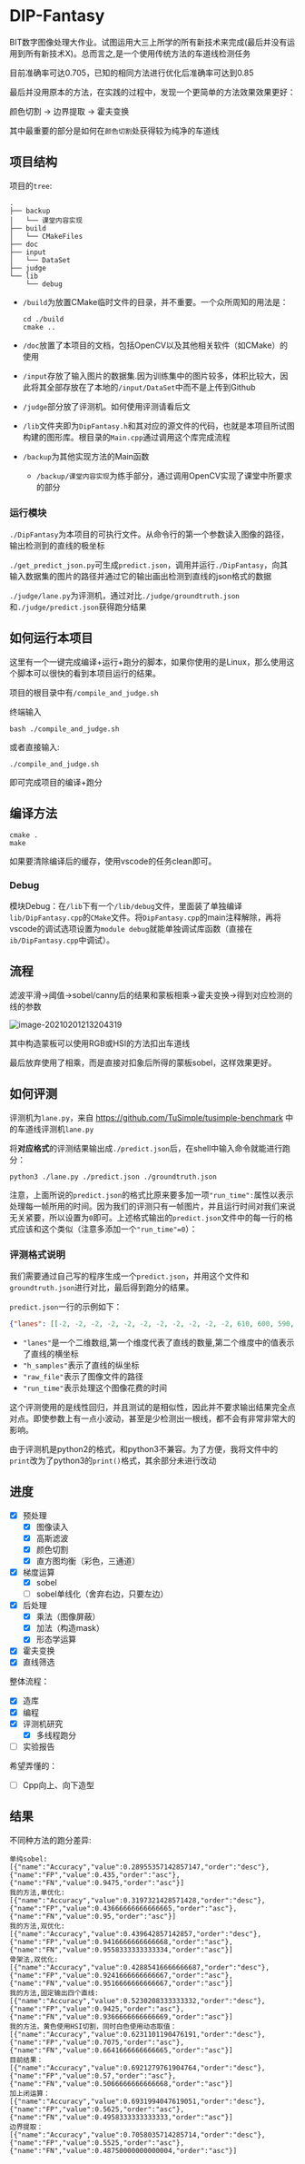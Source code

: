 # DIP-Fantasy

BIT数字图像处理大作业。试图运用大三上所学的所有新技术来完成(最后并没有运用到所有新技术X)。总而言之,是一个使用传统方法的车道线检测任务

目前准确率可达0.705，已知的相同方法进行优化后准确率可达到0.85

最后并没用原本的方法，在实践的过程中，发现一个更简单的方法效果效果更好：

颜色切割 -> 边界提取 -> 霍夫变换

其中最重要的部分是如何在`颜色切割`处获得较为纯净的车道线

## 项目结构

项目的`tree`:

```shell
.
├── backup
│   └── 课堂内容实现
├── build
│   └── CMakeFiles
├── doc
├── input
│   └── DataSet
├── judge
└── lib
    └── debug
```

- `/build`为放置CMake临时文件的目录，并不重要。一个众所周知的用法是：

  ```shell
  cd ./build
  cmake ..
  ```

- `/doc`放置了本项目的文档，包括OpenCV以及其他相关软件（如CMake）的使用
- `/input`存放了输入图片的数据集.因为训练集中的图片较多，体积比较大，因此将其全部存放在了本地的`/input/DataSet`中而不是上传到Github
- `/judge`部分放了评测机。如何使用评测请看后文
- `/lib`文件夹即为`DipFantasy.h`和其对应的源文件的代码，也就是本项目所试图构建的图形库。根目录的`Main.cpp`通过调用这个库完成流程
- `/backup`为其他实现方法的Main函数
  - `/backup/课堂内容实现`为练手部分，通过调用OpenCV实现了课堂中所要求的部分

### 运行模块

`./DipFantasy`为本项目的可执行文件。从命令行的第一个参数读入图像的路径，输出检测到的直线的极坐标

`./get_predict_json.py`可生成`predict.json`，调用并运行`./DipFantasy`，向其输入数据集的图片的路径并通过它的输出画出检测到直线的json格式的数据

`./judge/lane.py`为评测机，通过对比`./judge/groundtruth.json`和`./judge/predict.json`获得跑分结果

## 如何运行本项目

这里有一个一键完成编译+运行+跑分的脚本，如果你使用的是Linux，那么使用这个脚本可以很快的看到本项目运行的结果。

项目的根目录中有`/compile_and_judge.sh`

终端输入

```shell
bash ./compile_and_judge.sh
```

或者直接输入:

```shell
./compile_and_judge.sh
```

即可完成项目的编译+跑分

## 编译方法

```shell
cmake .
make
```

如果要清除编译后的缓存，使用vscode的任务clean即可。

### Debug

模块Debug：在`/lib`下有一个`/lib/debug`文件，里面装了单独编译`lib/DipFantasy.cpp`的`CMake`文件。将`DipFantasy.cpp`的main注释解除，再将vscode的调试选项设置为`module debug`就能单独调试库函数（直接在`ib/DipFantasy.cpp`中调试）。

## 流程

滤波平滑->阈值->sobel/canny后的结果和蒙板相乘->霍夫变换->得到对应检测的线的参数

![image-20210201213204319](https://cdn.jsdelivr.net/gh/I-Rinka/picTure//image-20210201213204319.png)

其中构造蒙板可以使用RGB或HSI的方法扣出车道线

最后放弃使用了相乘，而是直接对扣象后所得的蒙板sobel，这样效果更好。

## 如何评测

评测机为`lane.py`，来自 <https://github.com/TuSimple/tusimple-benchmark> 中的车道线评测机`lane.py`

将**对应格式**的评测结果输出成`./predict.json`后，在shell中输入命令就能进行跑分：

```shell
python3 ./lane.py ./predict.json ./groundtruth.json
```

注意，上面所说的`predict.json`的格式比原来要多加一项`"run_time":`属性以表示处理每一帧所用的时间。因为我们的评测只有一帧图片，并且运行时间对我们来说无关紧要，所以设置为`0`即可。上述格式输出的`predict.json`文件中的每一行的格式应该和这个类似（注意多添加一个`"run_time"=0`）：

### 评测格式说明

我们需要通过自己写的程序生成一个`predict.json`，并用这个文件和`groundtruth.json`进行对比，最后得到跑分的结果。

`predict.json`一行的示例如下：

```json
{"lanes": [[-2, -2, -2, -2, -2, -2, -2, -2, -2, -2, -2, 610, 600, 590, 580, 570, 560, 550, 540, 530, 520, 510, 500, 490, 480, 470, 460, 450, 440, 430, 420, 410, 400, 390, 380, 370, 360, 350, 340, 330, 320, 310, 300, 290, 280, 270, 260, 250, 240, 230, 220, 210, 200, 190, 180, -2], [-2, -2, -2, -2, -2, -2, -2, -2, -2, -2, -2, 686, 699, 711, 724, 736, 748, 761, 773, 786, 798, 810, 823, 835, 848, 860, 872, 885, 897, 909, 922, 934, 947, 959, 971, 984, 996, 1009, 1021, 1033, 1046, 1058, 1071, 1083, 1095, 1108, 1120, 1133, 1145, 1157, 1170, 1182, 1195, 1207, 1219, 1232], [-2, -2, -2, -2, -2, -2, -2, -2, -2, -2, -2, 755, 794, 832, 869, 904, 938, 973, 1007, 1042, 1076, 1111, 1145, 1180, 1214, 1249, -2, -2, -2, -2, -2, -2, -2, -2, -2, -2, -2, -2, -2, -2, -2, -2, -2, -2, -2, -2, -2, -2, -2, -2, -2, -2, -2, -2, -2, -2]], "h_samples": [160, 170, 180, 190, 200, 210, 220, 230, 240, 250, 260, 270, 280, 290, 300, 310, 320, 330, 340, 350, 360, 370, 380, 390, 400, 410, 420, 430, 440, 450, 460, 470, 480, 490, 500, 510, 520, 530, 540, 550, 560, 570, 580, 590, 600, 610, 620, 630, 640, 650, 660, 670, 680, 690, 700, 710],"raw_file": "clips/0530/1492626409999627292_0/20.jpg","run_time":0}
```

- `"lanes"`是一个二维数组,第一个维度代表了直线的数量,第二个维度中的值表示了直线的横坐标
- `"h_samples"`表示了直线的纵坐标
- `"raw_file"`表示了图像文件的路径
- `"run_time"`表示处理这个图像花费的时间

这个评测使用的是线性回归，并且测试的是相似性，因此并不要求输出结果完全点对点。即使参数上有一点小波动，甚至是少检测出一根线，都不会有非常非常大的影响。

由于评测机是python2的格式，和python3不兼容。为了方便，我将文件中的`print`改为了python3的`print()`格式，其余部分未进行改动

## 进度

- [x] 预处理
  - [x] 图像读入
  - [x] 高斯滤波
  - [x] 颜色切割
  - [x] 直方图均衡（彩色，三通道）
- [x] 梯度运算
  - [x] sobel
  - [ ] sobel单线化（舍弃右边，只要左边）
- [x] 后处理
  - [x] 乘法（图像屏蔽）
  - [x] 加法（构造mask）
  - [X] 形态学运算
- [x] 霍夫变换
- [x] 直线筛选

整体流程：

- [x] 造库
- [X] 编程
- [x] 评测机研究
  - [X] 多线程跑分
- [ ] 实验报告

希望弄懂的：

- [ ] Cpp向上、向下造型

## 结果

不同种方法的跑分差异:

```shell
单纯sobel: [{"name":"Accuracy","value":0.28955357142857147,"order":"desc"},{"name":"FP","value":0.435,"order":"asc"},{"name":"FN","value":0.9475,"order":"asc"}]
我的方法,单优化: [{"name":"Accuracy","value":0.3197321428571428,"order":"desc"},{"name":"FP","value":0.43666666666666665,"order":"asc"},{"name":"FN","value":0.95,"order":"asc"}]
我的方法,双优化: [{"name":"Accuracy","value":0.439642857142857,"order":"desc"},{"name":"FP","value":0.9416666666666668,"order":"asc"},{"name":"FN","value":0.9558333333333334,"order":"asc"}]
骨架法,双优化: [{"name":"Accuracy","value":0.42885416666666687,"order":"desc"},{"name":"FP","value":0.9241666666666667,"order":"asc"},{"name":"FN","value":0.9516666666666667,"order":"asc"}]
我的方法,固定输出四个直线: [{"name":"Accuracy","value":0.5230208333333332,"order":"desc"},{"name":"FP","value":0.9425,"order":"asc"},{"name":"FN","value":0.9366666666666669,"order":"asc"}]
我的方法，黄色使用HSI切割，同时白色使用动态取值：[{"name":"Accuracy","value":0.6231101190476191,"order":"desc"},{"name":"FP","value":0.7075,"order":"asc"},{"name":"FN","value":0.6641666666666665,"order":"asc"}]
目前结果：[{"name":"Accuracy","value":0.6921279761904764,"order":"desc"},{"name":"FP","value":0.57,"order":"asc"},{"name":"FN","value":0.5066666666666668,"order":"asc"}]
加上闭运算：[{"name":"Accuracy","value":0.6931994047619051,"order":"desc"},{"name":"FP","value":0.5625,"order":"asc"},{"name":"FN","value":0.4958333333333333,"order":"asc"}]
边界提取：[{"name":"Accuracy","value":0.7058035714285714,"order":"desc"},{"name":"FP","value":0.5525,"order":"asc"},{"name":"FN","value":0.48750000000000004,"order":"asc"}]
```
